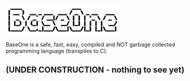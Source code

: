 
<img src="https://github.com/JoanaBLate/baseone-lang/blob/main/images/baseone-bold.png" alt="BaseOne logo" width="300">

BaseOne is a safe, fast, easy, compiled and  NOT garbage collected programming language (transpiles to C).

## (UNDER CONSTRUCTION - nothing to see yet)
